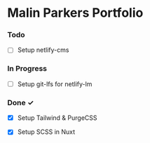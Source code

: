 # Malin Parkers Portfolio

### Todo

- [ ] Setup netlify-cms  

### In Progress

- [ ] Setup git-lfs for netlify-lm  

### Done ✓

- [x] Setup Tailwind & PurgeCSS  
- [x] Setup SCSS in Nuxt  

